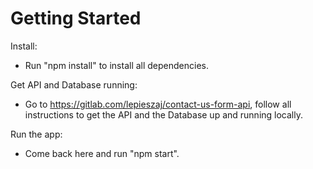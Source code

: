 # Getting Started

Install:
- Run "npm install" to install all dependencies.

Get API and Database running:
- Go to https://gitlab.com/lepieszaj/contact-us-form-api, follow all instructions to get the API and the Database up and running locally.

Run the app:
- Come back here and run "npm start".